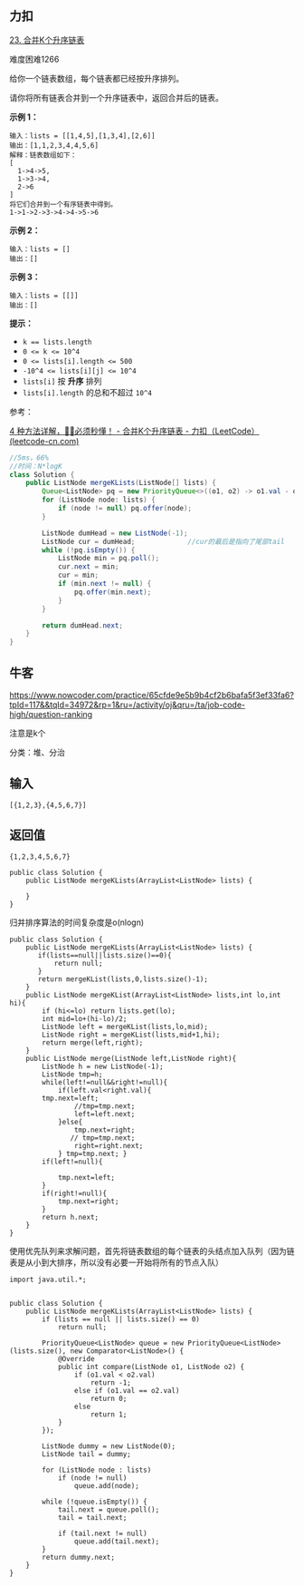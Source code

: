 ## 力扣

[23. 合并K个升序链表](https://leetcode-cn.com/problems/merge-k-sorted-lists/)

难度困难1266

给你一个链表数组，每个链表都已经按升序排列。

请你将所有链表合并到一个升序链表中，返回合并后的链表。

 

**示例 1：**

```
输入：lists = [[1,4,5],[1,3,4],[2,6]]
输出：[1,1,2,3,4,4,5,6]
解释：链表数组如下：
[
  1->4->5,
  1->3->4,
  2->6
]
将它们合并到一个有序链表中得到。
1->1->2->3->4->4->5->6
```

**示例 2：**

```
输入：lists = []
输出：[]
```

**示例 3：**

```
输入：lists = [[]]
输出：[]
```

 

**提示：**

- `k == lists.length`
- `0 <= k <= 10^4`
- `0 <= lists[i].length <= 500`
- `-10^4 <= lists[i][j] <= 10^4`
- `lists[i]` 按 **升序** 排列
- `lists[i].length` 的总和不超过 `10^4`



参考：

 [4 种方法详解，🤷‍♀️必须秒懂！ - 合并K个升序链表 - 力扣（LeetCode） (leetcode-cn.com)](https://leetcode-cn.com/problems/merge-k-sorted-lists/solution/4-chong-fang-fa-xiang-jie-bi-xu-miao-dong-by-sweet/) 

```java
//5ms，66% 
//时间：N*logK
class Solution {
    public ListNode mergeKLists(ListNode[] lists) {
        Queue<ListNode> pq = new PriorityQueue<>((o1, o2) -> o1.val - o2.val);
        for (ListNode node: lists) {
            if (node != null) pq.offer(node);
        }

        ListNode dumHead = new ListNode(-1);
        ListNode cur = dumHead;				//cur的最后是指向了尾部tail
        while (!pq.isEmpty()) {
            ListNode min = pq.poll();
            cur.next = min;
            cur = min;
            if (min.next != null) {
                pq.offer(min.next);
            }
        }

        return dumHead.next;
    }
}
```





## 牛客

https://www.nowcoder.com/practice/65cfde9e5b9b4cf2b6bafa5f3ef33fa6?tpId=117&&tqId=34972&rp=1&ru=/activity/oj&qru=/ta/job-code-high/question-ranking



注意是k个

分类：堆、分治



## 输入

```
[{1,2,3},{4,5,6,7}]
```

## 返回值

```
{1,2,3,4,5,6,7}
```

````
public class Solution {
    public ListNode mergeKLists(ArrayList<ListNode> lists) {
        
    }
}
````





归并排序算法的时间复杂度是o(nlogn)

````
public class Solution {
    public ListNode mergeKLists(ArrayList<ListNode> lists) {
       if(lists==null||lists.size()==0){
           return null;
       }
       return mergeKList(lists,0,lists.size()-1);
    }
    public ListNode mergeKList(ArrayList<ListNode> lists,int lo,int hi){
        if (hi<=lo) return lists.get(lo);
        int mid=lo+(hi-lo)/2;
        ListNode left = mergeKList(lists,lo,mid);
        ListNode right = mergeKList(lists,mid+1,hi);
        return merge(left,right);
    }
    public ListNode merge(ListNode left,ListNode right){
        ListNode h = new ListNode(-1);
        ListNode tmp=h;
        while(left!=null&&right!=null){
            if(left.val<right.val){
   		tmp.next=left;
                //tmp=tmp.next;
                left=left.next;
            }else{
                tmp.next=right;
               // tmp=tmp.next;
                right=right.next;
            } tmp=tmp.next; }
        if(left!=null){
           
            tmp.next=left;
        }
        if(right!=null){
            tmp.next=right;
        }
        return h.next;
    }
}
````



使用优先队列来求解问题，首先将链表数组的每个链表的头结点加入队列（因为链表是从小到大排序，所以没有必要一开始将所有的节点入队） 

````
import java.util.*;


public class Solution {
    public ListNode mergeKLists(ArrayList<ListNode> lists) {
        if (lists == null || lists.size() == 0)
            return null;

        PriorityQueue<ListNode> queue = new PriorityQueue<ListNode>(lists.size(), new Comparator<ListNode>() {
            @Override
            public int compare(ListNode o1, ListNode o2) {
                if (o1.val < o2.val)
                    return -1;
                else if (o1.val == o2.val)
                    return 0;
                else
                    return 1;
            }
        });

        ListNode dummy = new ListNode(0);
        ListNode tail = dummy;

        for (ListNode node : lists)
            if (node != null)
                queue.add(node);

        while (!queue.isEmpty()) {
            tail.next = queue.poll();
            tail = tail.next;

            if (tail.next != null)
                queue.add(tail.next);
        }
        return dummy.next;
    }
}


````

